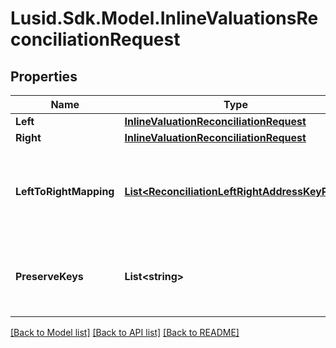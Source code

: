 
# Lusid.Sdk.Model.InlineValuationsReconciliationRequest

## Properties

Name | Type | Description | Notes
------------ | ------------- | ------------- | -------------
**Left** | [**InlineValuationReconciliationRequest**](InlineValuationReconciliationRequest.md) |  | 
**Right** | [**InlineValuationReconciliationRequest**](InlineValuationReconciliationRequest.md) |  | 
**LeftToRightMapping** | [**List&lt;ReconciliationLeftRightAddressKeyPair&gt;**](ReconciliationLeftRightAddressKeyPair.md) | The mapping from property keys requested by left aggregation to property keys on right hand side | [optional] 
**PreserveKeys** | **List&lt;string&gt;** | List of keys to preserve (from rhs) in the diff. Used in conjunction with filtering/grouping | [optional] 

[[Back to Model list]](../README.md#documentation-for-models)
[[Back to API list]](../README.md#documentation-for-api-endpoints)
[[Back to README]](../README.md)

